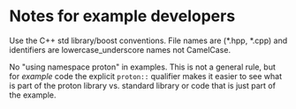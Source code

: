 # Notes for example developers

Use the C++ std library/boost conventions. File names are (*.hpp, *.cpp) and
identifiers are lowercase_underscore names not CamelCase.

No "using namespace proton" in examples. This is not a general rule, but for
_example_ code the explicit `proton::` qualifier makes it easier to see what is
part of the proton library vs. standard library or code that is just part of the
example.

